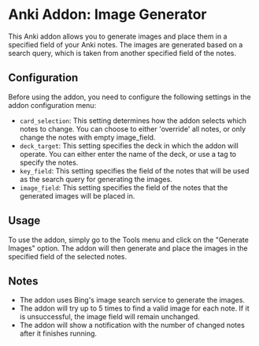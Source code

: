 # Anki Addon: Image Generator
This Anki addon allows you to generate images and place them in a specified field of your Anki notes. The images are generated based on a search query, which is taken from another specified field of the notes.

## Configuration
Before using the addon, you need to configure the following settings in the addon configuration menu:

* `card_selection`: This setting determines how the addon selects which notes to change. You can choose to either 'override' all notes, or only change the notes with empty image_field.
* `deck_target`: This setting specifies the deck in which the addon will operate. You can either enter the name of the deck, or use a tag to specify the notes.
* `key_field`: This setting specifies the field of the notes that will be used as the search query for generating the images.
* `image_field`: This setting specifies the field of the notes that the generated images will be placed in.

## Usage
To use the addon, simply go to the Tools menu and click on the "Generate Images" option. The addon will then generate and place the images in the specified field of the selected notes.

## Notes
* The addon uses Bing's image search service to generate the images.
* The addon will try up to 5 times to find a valid image for each note. If it is unsuccessful, the image field will remain unchanged.
* The addon will show a notification with the number of changed notes after it finishes running.
